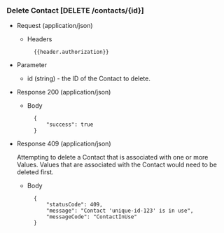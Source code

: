 ### Delete Contact [DELETE /contacts/{id}]

+ Request (application/json)
    + Headers
    
            {{header.authorization}}

+ Parameter
    + id (string) - the ID of the Contact to delete.

+ Response 200 (application/json)

    + Body

            {
                "success": true
            }

+ Response 409 (application/json)

    Attempting to delete a Contact that is associated with one or more Values. Values that are associated with the Contact would need to be deleted first. 

    + Body

            {
                "statusCode": 409,
                "message": "Contact 'unique-id-123' is in use",
                "messageCode": "ContactInUse"
            }
